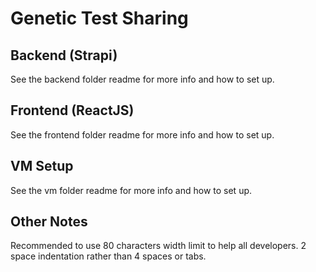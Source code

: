 # Genetic Test Sharing

## Backend (Strapi)
See the backend folder readme for more info and how to set up.

## Frontend (ReactJS)
See the frontend folder readme for more info and how to set up.

## VM Setup
See the vm folder readme for more info and how to set up.

## Other Notes
Recommended to use 80 characters width limit to help all developers.
2 space indentation rather than 4 spaces or tabs.